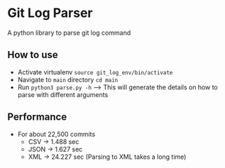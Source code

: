 # Git Log Parser
A python library to parse git log command

## How to use
* Activate virtualenv `source git_log_env/bin/activate`
* Navigate to `main` directory `cd main`
* Run `python3 parse.py -h` --> This will generate the details on how to parse with different arguments

## Performance
* For about 22,500 commits
    * CSV  -> 1.488 sec
    * JSON -> 1.627 sec
    * XML  -> 24.227 sec (Parsing to XML takes a long time)
